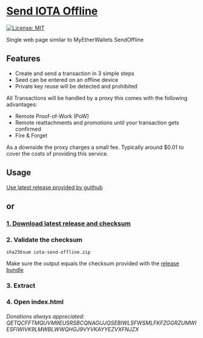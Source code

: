 # [Send IOTA Offline](https://looploooop.github.io/iota-send-offline/)

[![License: MIT](https://img.shields.io/badge/License-MIT-blue.svg)](https://raw.githubusercontent.com/looploooop/iota-cli-paper-wallet/master/LICENSE)

Single web page similar to MyEtherWallets SendOffline

## Features

- Create and send a transaction in 3 simple steps
- Seed can be entered on an offline device
- Private key reuse will be detected and prohibited

All Transactions will be handled by a proxy this comes with the following advantages:

- Remote Proof-of-Work (PoW)
- Remote reattachments and promotions until your transaction gets confirmed
- Fire & Forget

As a downside the proxy charges a small fee. Typically around $0.01
to cover the costs of providing this service.

## Usage

[Use latest release provided by guithub](https://looploooop.github.io/iota-send-offline/)

## or

### [1. Download latest release and checksum](https://github.com/looploooop/iota-send-offline/releases)

### 2. Validate the checksum

`sha256sum iota-send-offline.zip`

Make sure the output equals the checksum provided with the [release bundle](https://github.com/looploooop/iota-send-offline/releases)

### 3. Extract

### 4. Open index.html

###### Donations always appreciated: QETQCFFTMQUVM9EUSRSBCQNAGIJJQSEBIWLSFWSMLFKFZGGRZUMWIESFIWIVK9LMWBLWWQHGJ9VYVKAYYEZVXFNJZX
